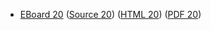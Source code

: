 * [EBoard 20](../eboards/eboard.20.html)
  ([Source 20](../eboards/eboard.20.md))
  ([HTML 20](../eboards/eboard.20.html))
  ([PDF 20](../eboards/eboard.20.pdf))
        
